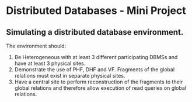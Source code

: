 # Distributed Databases - Mini Project

## Simulating a distributed database environment.

The environment should:
1. Be Heterogeneous with at least 3 different participating DBMSs and have at least 3 physical sites. 
2. Demonstrate the use of PHF, DHF and VF. Fragments of the global relations must exist in separate physical sites. 
3. Have a central site to perform reconstruction of the fragments to their global relations and therefore allow execution of read queries on global relations.
